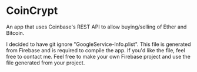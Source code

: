 # CoinCrypt
An app that uses Coinbase's REST API to allow buying/selling of Ether and Bitcoin.


I decided to have git ignore "GoogleService-Info.plist". This file is generated from Firebase and is required to compile the app. If you'd like the file, feel free to contact me. Feel free to make your own Firebase project and use the file generated from your project.
